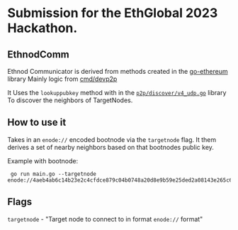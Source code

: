 # Submission for the EthGlobal 2023 Hackathon. 

## EthnodComm
 Ethnod Communicator is derived from methods created in the [go-ethereum](https://github.com/ethereum/go-ethereum) library
 Mainly logic from [cmd/devp2p](https://github.com/ethereum/go-ethereum/tree/master/cmd/devp2p)

 It Uses the `lookuppubkey` method with in the [`p2p/discover/v4_udp.go`](https://github.com/ethereum/go-ethereum/blob/master/p2p/discover/v4_udp.go) library To discover the neighbors of TargetNodes.

## How to use it 
Takes in an `enode://` encoded bootnode via the `targetnode` flag. It them derives a set of nearby neighbors
based on that bootnodes public key.  

  Example with bootnode:
  ```
   go run main.go --targetnode enode://4aeb4ab6c14b23e2c4cfdce879c04b0748a20d8e9b59e25ded2a08143e265c6c25936e74cbc8e641e3312ca288673d91f2f93f8e277de3cfa444ecdaaf982052@157.90.35.166:30303
  ```
   
## Flags
`targetnode` - "Target node to connect to in format `enode://` format"


